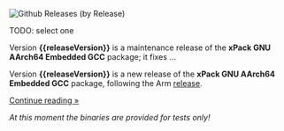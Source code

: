 ![Github Releases (by Release)](https://img.shields.io/github/downloads/xpack-dev-tools/aarch64-none-elf-gcc-xpack/v{{releaseVersion}}/total.svg)

TODO: select one

Version **{{releaseVersion}}** is a maintenance release of the **xPack GNU AArch64 Embedded GCC** package; it fixes ...

Version **{{releaseVersion}}** is a new release of the **xPack GNU AArch64 Embedded GCC** package, following the Arm [release](https://developer.arm.com/downloads/-/arm-gnu-toolchain-downloads/).

[Continue reading »](will-be-updated-shortly)

_At this moment the binaries are provided for tests only!_
